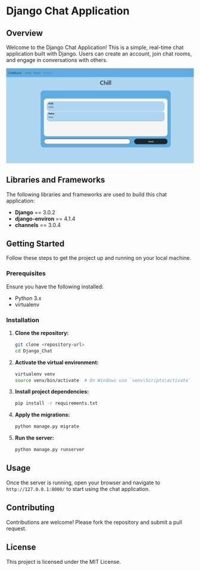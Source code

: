 # Django Chat Application

## Overview

Welcome to the Django Chat Application! This is a simple, real-time chat application built with Django. Users can create an account, join chat rooms, and engage in conversations with others.

![Screenshot](/Screenshots/Screenshot.png?raw=true "Home Page")

## Libraries and Frameworks

The following libraries and frameworks are used to build this chat application:

- **Django** == 3.0.2
- **django-environ** == 4.1.4
- **channels** == 3.0.4

## Getting Started

Follow these steps to get the project up and running on your local machine.

### Prerequisites

Ensure you have the following installed:

- Python 3.x
- virtualenv

### Installation

1. **Clone the repository:**

    ```bash
    git clone <repository-url>
    cd Django_Chat
    ```

2. **Activate the virtual environment:**

    ```bash
    virtualenv venv
    source venv/bin/activate  # On Windows use `venv\Scripts\activate`
    ```

3. **Install project dependencies:**

    ```bash
    pip install -r requirements.txt
    ```

4. **Apply the migrations:**

    ```bash
    python manage.py migrate
    ```

5. **Run the server:**

    ```bash
    python manage.py runserver
    ```

## Usage

Once the server is running, open your browser and navigate to `http://127.0.0.1:8000/` to start using the chat application.

## Contributing

Contributions are welcome! Please fork the repository and submit a pull request.

## License

This project is licensed under the MIT License.
